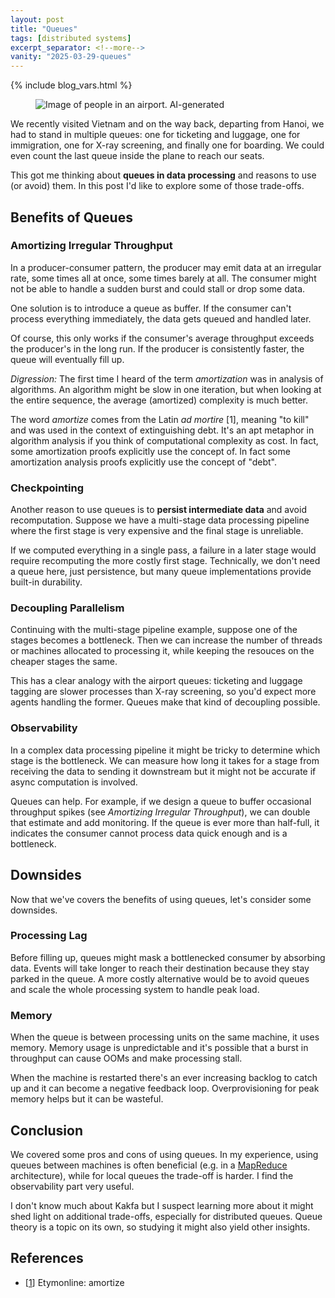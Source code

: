 ```yaml
---
layout: post
title: "Queues"
tags: [distributed systems]
excerpt_separator: <!--more-->
vanity: "2025-03-29-queues"
---
```


{% include blog_vars.html %}

<figure class="image_float_left">
  <img src="{{resources_path}}/queue.jpg" alt="Image of people in an airport. AI-generated" />
</figure>

We recently visited Vietnam and on the way back, departing from Hanoi, we had to stand in multiple queues: one for ticketing and luggage, one for immigration, one for X-ray screening, and finally one for boarding. We could even count the last queue inside the plane to reach our seats.

This got me thinking about **queues in data processing** and reasons to use (or avoid) them. In this post I'd like to explore some of those trade-offs.

<!--more-->

## Benefits of Queues

### Amortizing Irregular Throughput

In a producer-consumer pattern, the producer may emit data at an irregular rate, some times all at once, some times barely at all. The consumer might not be able to handle a sudden burst and could stall or drop some data.

One solution is to introduce a queue as buffer. If the consumer can't process everything immediately, the data gets queued and handled later.

Of course, this only works if the consumer's average throughput exceeds the producer's in the long run. If the producer is consistently faster, the queue will eventually fill up.

*Digression:* The first time I heard of the term *amortization* was in analysis of algorithms. An algorithm might be slow in one iteration, but when looking at the entire sequence, the average (amortized) complexity is much better.

The word *amortize* comes from the Latin *ad mortire* [1], meaning "to kill" and was used in the context of extinguishing debt. It's an apt metaphor in algorithm analysis if you think of computational complexity as cost. In fact, some amortization proofs explicitly use the concept of. In fact some amortization analysis proofs explicitly use the concept of "debt".

### Checkpointing

Another reason to use queues is to **persist intermediate data** and avoid recomputation. Suppose we have a multi-stage data processing pipeline where the first stage is very expensive and the final stage is unreliable.

If we computed everything in a single pass, a failure in a later stage would require recomputing the more costly first stage. Technically, we don't need a queue here, just persistence, but many queue implementations provide built-in durability.

### Decoupling Parallelism

Continuing with the multi-stage pipeline example, suppose one of the stages becomes a bottleneck. Then we can increase the number of threads or machines allocated to processing it, while keeping the resouces on the cheaper stages the same.

This has a clear analogy with the airport queues: ticketing and luggage tagging are slower processes than X-ray screening, so you'd expect more agents handling the former. Queues make that kind of decoupling possible.

### Observability

In a complex data processing pipeline it might be tricky to determine which stage is the bottleneck. We can measure how long it takes for a stage from receiving the data to sending it downstream but it might not be accurate if async computation is involved.

Queues can help. For example, if we design a queue to buffer occasional throughput spikes (see *Amortizing Irregular Throughput*), we can double that estimate and add monitoring. If the queue is ever more than half-full, it indicates the consumer cannot process data quick enough and is a bottleneck.

## Downsides

Now that we've covers the benefits of using queues, let's consider some downsides.

### Processing Lag

Before filling up, queues might mask a bottlenecked consumer by absorbing data. Events will take longer to reach their destination because they stay parked in the queue. A more costly alternative would be to avoid queues and scale the whole processing system to handle peak load.

### Memory

When the queue is between processing units on the same machine, it uses memory. Memory usage is unpredictable and it's possible that a burst in throughput can cause OOMs and make processing stall.

When the machine is restarted there's an ever increasing backlog to catch up and it can become a negative feedback loop. Overprovisioning for peak memory helps but it can be wasteful.


## Conclusion

We covered some pros and cons of using queues. In my experience, using queues between machines is often beneficial (e.g. in a [MapReduce](https://en.wikipedia.org/wiki/MapReduce) architecture), while for local queues the trade-off is harder. I find the observability part very useful.

I don't know much about Kakfa but I suspect learning more about it might shed light on additional trade-offs, especially for distributed queues. Queue theory is a topic on its own, so studying it might also yield other insights.

## References

* [[1](https://www.etymonline.com/word/amortize)] Etymonline: amortize
